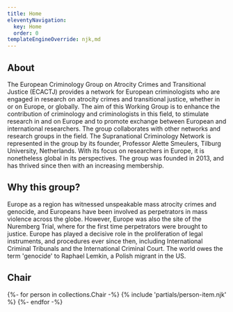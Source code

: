```yaml
---
title: Home
eleventyNavigation:
  key: Home
  order: 0
templateEngineOverride: njk,md
---
```



## About

The European Criminology Group on Atrocity Crimes and Transitional Justice (ECACTJ) provides a network for European criminologists who are engaged in research on atrocity crimes and transitional justice, whether in or on Europe, or globally. The aim of this Working Group is to enhance the contribution of criminology and criminologists in this field, to stimulate research in and on Europe and to promote exchange between European and international researchers. The group collaborates with other networks and research groups in the field. The Supranational Criminology Network is represented in the group by its founder, Professor Alette Smeulers, Tilburg University, Netherlands. With its focus on researchers in Europe, it is nonetheless global in its perspectives. The group was founded in 2013, and has thrived since then with an increasing membership.

## Why this group?

Europe as a region has witnessed unspeakable mass atrocity crimes and genocide, and Europeans have been involved as perpetrators in mass violence across the globe. However, Europe was also the site of the Nuremberg Trial, where for the first time perpetrators were brought to justice. Europe has played a decisive role in the proliferation of legal instruments, and procedures ever since then, including International Criminal Tribunals and the International Criminal Court. The world owes the term 'genocide' to Raphael Lemkin, a Polish migrant in the US.


<div class="member-list chair-list member-list-1col">
<h2>Chair</h2>
{%- for person in collections.Chair -%}
  {% include 'partials/person-item.njk' %}
{%- endfor -%}
</div>
